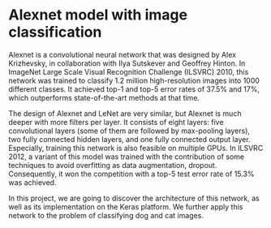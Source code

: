 # Alexnet model with image classification
Alexnet is a convolutional neural network that was designed by Alex Krizhevsky, in collaboration with Ilya Sutskever and Geoffrey Hinton. In ImageNet Large Scale Visual Recognition Challenge (ILSVRC) 2010, this network was trained to classify 1.2 million high-resolution images into 1000 different classes. It achieved top-1 and top-5 error rates of 37.5% and 17%, which outperforms state-of-the-art methods at that time.

The design of Alexnet and LeNet are very similar, but Alexnet is much deeper with more filters per layer. It consists of eight layers: five convolutional layers (some of them are followed by max-pooling layers), two fully connected hidden layers, and one fully connected output layer. Especially, training this network is also feasible on multiple GPUs. In ILSVRC 2012, a variant of this model was trained with the contribution of some techniques to avoid overfitting as data augmentation, dropout. Consequently, it won the competition with a top-5 test error rate of 15.3% was achieved.

In this project, we are going to discover the architecture of this network, as well as its implementation on the Keras platform. We further apply this network to the problem of classifying dog and cat images.
